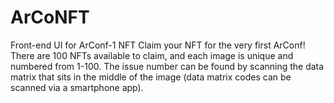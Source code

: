 # ArCoNFT
Front-end UI for ArConf-1 NFT
Claim your NFT for the very first ArConf! There are 100 NFTs available to claim, and each image is unique and numbered from 1-100. The issue number can be found by scanning the data matrix that sits in the middle of the image (data matrix codes can be scanned via a smartphone app). 
